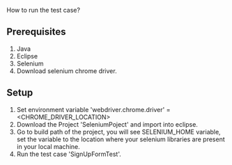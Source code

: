 How to run the test case?

## Prerequisites 
1. Java 
2. Eclipse
3. Selenium 
4. Download selenium chrome driver.

## Setup 
1. Set environment variable 'webdriver.chrome.driver' = <CHROME_DRIVER_LOCATION> 
2. Download the Project 'SeleniumPoject' and import into eclipse. 
3. Go to build path of the project, you will see SELENIUM_HOME variable, set the variable to the location where your selenium libraries are present in your local machine. 
4. Run the test case 'SignUpFormTest'.